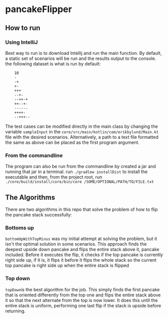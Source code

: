 # pancakeFlipper

## How to run
### Using IntelliJ
Best way to run is to download Intellij and run the main function. 
By default, a static set of scenarios will be run and the results output to the console.
the following dataset is what is run by default:

```    
    10
    -
    -+
    +-
    +++
    --+-
    --++-+
    ++--+-
    ------
    ++++-
    --+++--
```
The test cases can be modified directly in the main class by changing the variable `sampleInput` in the `core/src/main/kotlin/com/erikbylund/Main.kt` file with the desired scenarios.
Alternatively, a path to a text file formatted the same as above can be placed as the first program argument.

### From the commandline

The program can also be run from the commandline by created a jar and running that jar in a terminal. run `./gradlew installDist` to install the executable and then, from the project root, run `./core/build/install/core/bin/core /SOME/OPTIONAL/PATH/TO/FILE.txt`

## The Algorithms

There are two algorithms in this repo that solve the problem of how to flip the pancake stack successfully:

### Bottoms up
`bottomUpWithTopMinus` was my initial attempt at solving the problem, but it isn't the optimal solution in some scenarios. This approach finds the deepest upside down pancake and flips the entire stack above it, pancake included. Before it executes the flip, it checks if the top pancake is currently right side up, if it is, it flips it before it flips the whole stack so the current top pancake is right side up when the entire stack is flipped

### Top down
`topDown`is the best algorithm for the job. This simply finds the first pancake that is oriented differently from the top one and flips the entire stack above it so that the next alternate from the top is now lower. It does this until the entire stack is uniform, performing one last flip if the stack is upside before returning. 
